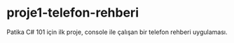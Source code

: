 # proje1-telefon-rehberi
Patika C# 101 için ilk proje, console ile çalışan bir telefon rehberi uygulaması.
